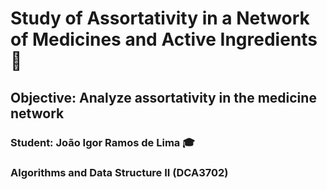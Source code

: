 # Study of Assortativity in a Network of Medicines and Active Ingredients :busts_in_silhouette:

## Objective: Analyze assortativity in the medicine network

### Student: João Igor Ramos de Lima :mortar_board:

### Algorithms and Data Structure II (DCA3702)

